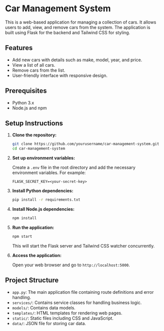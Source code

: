 # Car Management System

This is a web-based application for managing a collection of cars. It allows users to add, view, and remove cars from the system. The application is built using Flask for the backend and Tailwind CSS for styling.

## Features

- Add new cars with details such as make, model, year, and price.
- View a list of all cars.
- Remove cars from the list.
- User-friendly interface with responsive design.

## Prerequisites

- Python 3.x
- Node.js and npm

## Setup Instructions

1. **Clone the repository:**

   ```bash
   git clone https://github.com/yourusername/car-management-system.git
   cd car-management-system
   ```

2. **Set up environment variables:**

   Create a `.env` file in the root directory and add the necessary environment variables. For example:

   ```plaintext
   FLASK_SECRET_KEY=<your-secret-key>
   ```

3. **Install Python dependencies:**

   ```bash
   pip install -r requirements.txt
   ```

4. **Install Node.js dependencies:**

   ```bash
   npm install
   ```

5. **Run the application:**         

   ```bash
   npm start
   ```

   This will start the Flask server and Tailwind CSS watcher concurrently.

6. **Access the application:**

   Open your web browser and go to `http://localhost:5000`.

## Project Structure

- `app.py`: The main application file containing route definitions and error handling.
- `services/`: Contains service classes for handling business logic.
- `models/`: Contains data models.
- `templates/`: HTML templates for rendering web pages.
- `static/`: Static files including CSS and JavaScript.
- `data/`: JSON file for storing car data.
